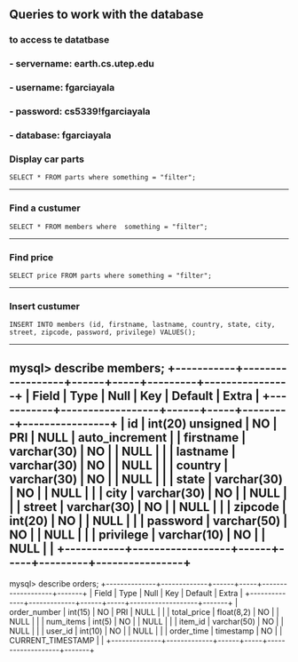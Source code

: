 ## Queries to work with the database
### to access te datatbase
### - servername: earth.cs.utep.edu
### - username: fgarciayala
### - password: cs5339!fgarciayala
### - database: fgarciayala


### Display car parts
```mysql
SELECT * FROM parts where something = "filter";
```
---
### Find a custumer
```mysql
SELECT * FROM members where  something = "filter";
```
---
### Find price
```mysql
SELECT price FROM parts where something = "filter";
```
---
### Insert custumer
```mysql
INSERT INTO members (id, firstname, lastname, country, state, city, street, zipcode, password, privilege) VALUES();
```
---
####
mysql> describe members;
+-----------+------------------+------+-----+---------+----------------+
| Field     | Type             | Null | Key | Default | Extra          |
+-----------+------------------+------+-----+---------+----------------+
| id        | int(20) unsigned | NO   | PRI | NULL    | auto_increment |
| firstname | varchar(30)      | NO   |     | NULL    |                |
| lastname  | varchar(30)      | NO   |     | NULL    |                |
| country   | varchar(30)      | NO   |     | NULL    |                |
| state     | varchar(30)      | NO   |     | NULL    |                |
| city      | varchar(30)      | NO   |     | NULL    |                |
| street    | varchar(30)      | NO   |     | NULL    |                |
| zipcode   | int(20)          | NO   |     | NULL    |                |
| password  | varchar(50)      | NO   |     | NULL    |                |
| privilege | varchar(10)      | NO   |     | NULL    |                |
+-----------+------------------+------+-----+---------+----------------+
---

mysql> describe orders;
+--------------+-------------+------+-----+-------------------+-------+
| Field        | Type        | Null | Key | Default           | Extra |
+--------------+-------------+------+-----+-------------------+-------+
| order_number | int(15)     | NO   | PRI | NULL              |       |
| total_price  | float(8,2)  | NO   |     | NULL              |       |
| num_items    | int(5)      | NO   |     | NULL              |       |
| item_id      | varchar(50) | NO   |     | NULL              |       |
| user_id      | int(10)     | NO   |     | NULL              |       |
| order_time   | timestamp   | NO   |     | CURRENT_TIMESTAMP |       |
+--------------+-------------+------+-----+-------------------+-------+

